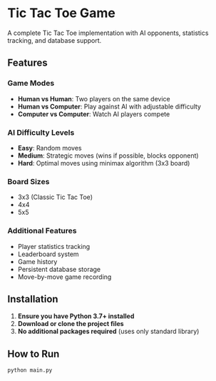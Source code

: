 # Tic Tac Toe Game

A complete Tic Tac Toe implementation with AI opponents, statistics tracking, and database support.

## Features

### Game Modes

- **Human vs Human**: Two players on the same device
- **Human vs Computer**: Play against AI with adjustable difficulty
- **Computer vs Computer**: Watch AI players compete

### AI Difficulty Levels

- **Easy**: Random moves
- **Medium**: Strategic moves (wins if possible, blocks opponent)
- **Hard**: Optimal moves using minimax algorithm (3x3 board)

### Board Sizes

- 3x3 (Classic Tic Tac Toe)
- 4x4
- 5x5

### Additional Features

- Player statistics tracking
- Leaderboard system
- Game history
- Persistent database storage
- Move-by-move game recording

## Installation

1. **Ensure you have Python 3.7+ installed**
2. **Download or clone the project files**
3. **No additional packages required** (uses only standard library)

## How to Run

```bash
python main.py
```
